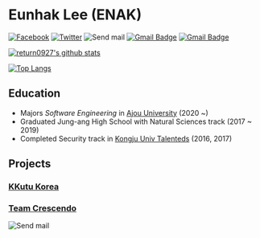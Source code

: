 # **Eunhak Lee** (ENAK)
<!-- Ref: utilForever/utilForever -->
[![Facebook](https://img.shields.io/badge/-Facebook-1877f2?style=flat-square&logo=facebook&logoColor=white&link=https://www.facebook.com/R3turn.01/)](https://www.facebook.com/R3turn.01/)
[![Twitter](https://img.shields.io/badge/-Twitter-1DA1F2?style=flat-square&logo=twitter&logoColor=white&link=https://twitter.com/cooked_go9ma/)](https://twitter.com/cooked_go9ma/)
![Send mail](https://img.shields.io/badge/-lee@enak.kr-a3a3a3?style=flat-square&logo=gmail&logoColor=white&link=mailto:eh.lee@crsd.team)
[![Gmail Badge](https://img.shields.io/badge/-bc1916@ajou.ac.kr-1168AE?style=flat-square&logo=Gmail&logoColor=white&link=mailto:initdev.return@gmail.com)](mailto:bc1916@ajou.ac.kr)
[![Gmail Badge](https://img.shields.io/badge/-initdev.return@gmail.com-d14836?style=flat-square&logo=Gmail&logoColor=white&link=mailto:initdev.return@gmail.com)](mailto:initdev.return@gmail.com)

[![return0927's github stats](https://github-readme-stats.vercel.app/api?username=return0927&show_icons=true&hide_border=true)](https://github.com/return0927)

[![Top Langs](https://github-readme-stats.vercel.app/api/top-langs/?username=return0927&hide_langs_below=0.5)](#)

## Education
- Majors _Software Engineering_ in [Ajou University](https://ajou.ac.kr) (2020 ~)
- Graduated Jung-ang High School with Natural Sciences track (2017 ~ 2019)
- Completed Security track in [Kongju Univ Talenteds](http://sec.kongju.ac.kr) (2016, 2017)

## Projects
### [KKutu Korea](https://kkutu.co.kr)

<!-- <img src="https://yt3.ggpht.com/a/AATXAJzUe2vhKkcvhZNGxjjccH6YojJHdB6_teSq2g=s68-c-k-c0xffffffff-no-rj-mo" width=100 /> -->

### [Team Crescendo](https://team-crescendo.me)
![Send mail](https://img.shields.io/badge/-eh.lee@crsd.team-lightgray?style=flat-square&logo=gmail&logoColor=white&link=mailto:eh.lee@crsd.team)
